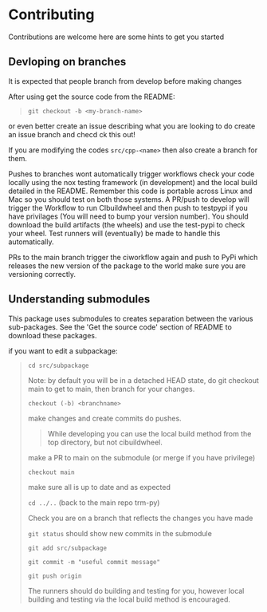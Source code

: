 # Contributing

Contributions are welcome here are some hints to get you started

## Devloping on branches

It is expected that people branch from develop before making changes

After using get the source code from the README:

> `git checkout -b <my-branch-name>`

or even better create an issue describing what you are looking to do create an issue branch and checd ck this out!

If you are modifying the codes `src/cpp-<name>` then also create a branch for them.

Pushes to branches wont automatically trigger workflows check your code locally using the nox testing framework (in development) and the local build detailed in the README. Remember this code is portable across Linux and Mac so you should test on both those systems.
A PR/push to develop will trigger the Workflow to run CIbuildwheel and then push to testpypi if you have privilages (You will need to bump your version number). You should download the build artifacts (the wheels) and use the test-pypi to check your wheel. Test runners will (eventually) be made to handle this automatically.

PRs to the main branch trigger the ciworkflow again and push to PyPi which releases the new version of the package to the world make sure you are versioning correctly.

## Understanding submodules

This package uses submodules to creates separation between the various sub-packages.
See the 'Get the source code' section of README to download these packages.

if you want to edit a subpackage:

> `cd src/subpackage`
>
> Note: by default you will be in a detached HEAD state, do git checkout main to get to main, then branch for your changes.
>
> `checkout (-b) <branchname>`
>
> make changes and create commits do pushes.
>
> >
> > While developing you can use the local build method from the top directory, but not cibuildwheel.
> >
>
> make a PR to main on the submodule (or merge if you have privilege)
>
> `checkout main`
>
> make sure all is up to date and as expected
>
> `cd ../..` (back to the main repo trm-py)
>
> Check you are on a branch that reflects the changes you have made
>
> `git status` should show new commits in the submodule
>
> `git add src/subpackage`
>
> `git commit -m "useful commit message"`
>
> `git push origin`
>
> The runners should do building and testing for you, however local building and testing via the local build method is encouraged.